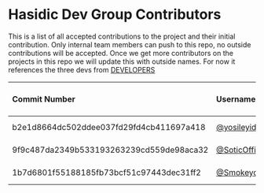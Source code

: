 # Hasidic Dev Group Contributors

This is a list of all accepted contributions to the project and their initial contribution. Only internal team members can push to this repo, no outside contributions will be accepted. Once we get more contributors on the projects in this repo we will update this with outside names. For now it references the three devs from [DEVELOPERS](DEVELOPERS.md)

| Commit Number | Username   | Name         | Email                | Repo Contributed To |
|:--------------|:-----------|:-------------|:---------------------|:--------------------|
| b2e1d8664dc502ddee037fd29fd4cb411697a418 | [@yosileyid](https://github.com/yosileyid) | Yosi Leyid | [yosi@hasidic.dev](mailto:yosi@hasidic.dev) | hdg-web |
| 9f9c487da2349b533193263239cd559de98aca32 | [@SoticOfficial](https://github.com/SoticOfficial) | Liam Sotic | [sotic@hasidic.dev](mailto:sotic@hasidic.dev)  | hdg-web |
| 1b7d6801f55188185fb73bcf51c97443dec31ff2 | [@Smokeyoy](https://github.com/Smokeyoy)  | Abby Shanker | [smokeyoy@hasidic.dev](mailto:smokeyoy@github.com) | hdg-web |